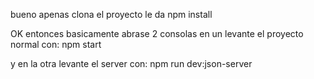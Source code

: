 bueno apenas clona el proyecto le da
npm install

OK entonces basicamente abrase 2 consolas en un levante el proyecto normal con:
npm start

y en la otra levante el server con:
npm run dev:json-server